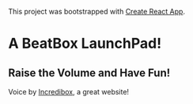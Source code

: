 This project was bootstrapped with [Create React App](https://github.com/facebook/create-react-app).

# A BeatBox LaunchPad!

## Raise the Volume and Have Fun!

Voice by [Incredibox](incredibox.com), a great website!
